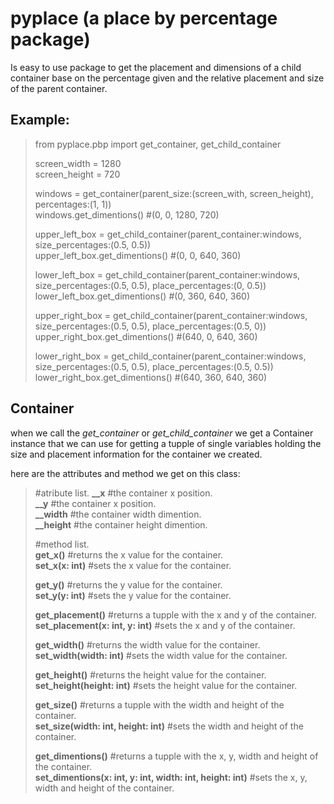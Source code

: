 # pyplace (a place by percentage package)
Is easy to use package to get the placement and dimensions of a child container base on the percentage given and the relative placement and size of the parent container.

## Example:
> from pyplace.pbp import get_container, get_child_container
> 
> screen_width = 1280 <br>
> screen_height = 720
> 
> windows = get_container(parent_size:(screen_with, screen_height), percentages:(1, 1)) <br>
> windows.get_dimentions() #(0, 0, 1280, 720)
> 
> upper_left_box = get_child_container(parent_container:windows, size_percentages:(0.5, 0.5)) <br>
> upper_left_box.get_dimentions() #(0, 0, 640, 360)
> 
> lower_left_box = get_child_container(parent_container:windows, size_percentages:(0.5, 0.5), place_percentages:(0, 0.5)) <br>
> lower_left_box.get_dimentions() #(0, 360, 640, 360)
> 
> upper_right_box = get_child_container(parent_container:windows, size_percentages:(0.5, 0.5), place_percentages:(0.5, 0)) <br>
> upper_right_box.get_dimentions() #(640, 0, 640, 360)
> 
> lower_right_box = get_child_container(parent_container:windows, size_percentages:(0.5, 0.5), place_percentages:(0.5, 0.5)) <br>
> lower_right_box.get_dimentions() #(640, 360, 640, 360)


## Container
when we call the *get_container* or *get_child_container* we get a Container instance that we can use for getting a tupple of single variables holding the size and placement information for the container we created.

here are the attributes and method we get on this class:
> #atribute list.
> **__x**       #the container x position. <br>
> **__y**       #the container x position. <br>
> **__width**   #the container width dimention. <br>
> **__height**  #the container height dimention. <br>
>
> #method list. <br>
> **get_x()**                       #returns the x value for the container. <br>
> **set_x(x: int)**                 #sets the x value for the container.
>
> **get_y()**                       #returns the y value for the container. <br>
> **set_y(y: int)**                 #sets the y value for the container.
>
> **get_placement()**               #returns a tupple with the x and y of the container. <br>
> **set_placement(x: int, y: int)** #sets the x and y of the container.
>
> **get_width()**                   #returns the width value for the container. <br>
> **set_width(width: int)**         #sets the width value for the container.
>
> **get_height()**                  #returns the height value for the container. <br>
> **set_height(height: int)**       #sets the height value for the container.
>
> **get_size()**                               #returns a tupple with the width and height of the container. <br>
> **set_size(width: int, height: int)**        #sets the width and height of the container.
>
> **get_dimentions()**                                         #returns a tupple with the x, y, width and height of the container. <br>
> **set_dimentions(x: int, y: int, width: int, height: int)**  #sets the x, y, width and height of the container.
